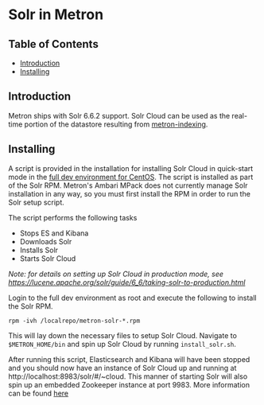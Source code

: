 <!--
Licensed to the Apache Software Foundation (ASF) under one
or more contributor license agreements.  See the NOTICE file
distributed with this work for additional information
regarding copyright ownership.  The ASF licenses this file
to you under the Apache License, Version 2.0 (the
"License"); you may not use this file except in compliance
with the License.  You may obtain a copy of the License at

    http://www.apache.org/licenses/LICENSE-2.0

Unless required by applicable law or agreed to in writing, software
distributed under the License is distributed on an "AS IS" BASIS,
WITHOUT WARRANTIES OR CONDITIONS OF ANY KIND, either express or implied.
See the License for the specific language governing permissions and
limitations under the License.
-->
# Solr in Metron

## Table of Contents

* [Introduction](#introduction)
* [Installing](#installing)

## Introduction

Metron ships with Solr 6.6.2 support. Solr Cloud can be used as the real-time portion of the datastore resulting from [metron-indexing](../metron-indexing/README.md).

## Installing

A script is provided in the installation for installing Solr Cloud in quick-start mode in the [full dev environment for CentOS](../../metron-deployment/development/centos6).
The script is installed as part of the Solr RPM. Metron's Ambari MPack does not currently manage Solr installation in any way, so
you must first install the RPM in order to run the Solr setup script.

The script performs the following tasks

* Stops ES and Kibana
* Downloads Solr
* Installs Solr
* Starts Solr Cloud

_Note: for details on setting up Solr Cloud in production mode, see https://lucene.apache.org/solr/guide/6_6/taking-solr-to-production.html_

Login to the full dev environment as root and execute the following to install the Solr RPM.

```
rpm -ivh /localrepo/metron-solr-*.rpm
```

This will lay down the necessary files to setup Solr Cloud. Navigate to `$METRON_HOME/bin` and spin up Solr Cloud by running `install_solr.sh`.

After running this script, Elasticsearch and Kibana will have been stopped and you should now have an instance of Solr Cloud up and running at http://localhost:8983/solr/#/~cloud. This manner
of starting Solr will also spin up an embedded Zookeeper instance at port 9983. More information can be found [here](https://lucene.apache.org/solr/guide/6_6/getting-started-with-solrcloud.html)
